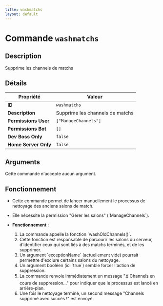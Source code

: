 ```yaml
---
title: washmatchs
layout: default
---
```


# Commande `washmatchs`

## Description

Supprime les channels de matchs

## Détails

| Propriété | Valeur |
| --- | --- |
| **ID** | `washmatchs` |
| **Description** | Supprime les channels de matchs |
| **Permissions User** | `["ManageChannels"]` |
| **Permissions Bot** | `[]` |
| **Dev Boss Only** | `false` |
| **Home Server Only** | `false` |

## Arguments

Cette commande n'accepte aucun argument.

## Fonctionnement

- Cette commande permet de lancer manuellement le processus de nettoyage des anciens salons de match.
- Elle nécessite la permission "Gérer les salons" (\`ManageChannels\`).

- **Fonctionnement :**
    1.  La commande appelle la fonction \`washOldChannels()\`.
    2.  Cette fonction est responsable de parcourir les salons du serveur, d'identifier ceux qui sont liés à des matchs terminés, et de les supprimer.
    3.  Un argument \`exceptionName\` (actuellement vide) pourrait permettre d'exclure certains salons du nettoyage.
    4.  Un argument booléen (ici \`true\`) semble forcer l'action de suppression.
    5.  La commande renvoie immédiatement un message "⏳ Channels en cours de suppression..." pour indiquer que le processus est lancé en arrière-plan.
    6.  Une fois le nettoyage terminé, un second message "Channels supprimé avec succés !" est envoyé.
